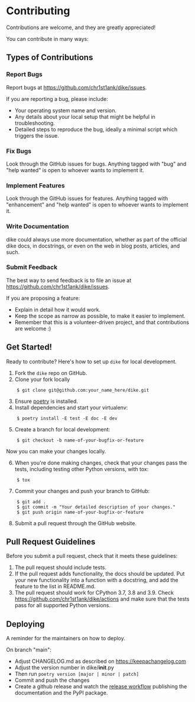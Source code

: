 # Contributing

Contributions are welcome, and they are greatly appreciated!

You can contribute in many ways:

## Types of Contributions

### Report Bugs

Report bugs at https://github.com/chr1st1ank/dike/issues.

If you are reporting a bug, please include:

* Your operating system name and version.
* Any details about your local setup that might be helpful in troubleshooting.
* Detailed steps to reproduce the bug, ideally a minimal script which triggers the issue.

### Fix Bugs

Look through the GitHub issues for bugs. Anything tagged with "bug" and "help
wanted" is open to whoever wants to implement it.

### Implement Features

Look through the GitHub issues for features. Anything tagged with "enhancement"
and "help wanted" is open to whoever wants to implement it.

### Write Documentation

dike could always use more documentation, whether as part of the
official dike docs, in docstrings, or even on the web in blog posts,
articles, and such.

### Submit Feedback

The best way to send feedback is to file an issue at https://github.com/chr1st1ank/dike/issues.

If you are proposing a feature:

* Explain in detail how it would work.
* Keep the scope as narrow as possible, to make it easier to implement.
* Remember that this is a volunteer-driven project, and that contributions
  are welcome :)

## Get Started!

Ready to contribute? Here's how to set up `dike` for local development.

1. Fork the `dike` repo on GitHub.
2. Clone your fork locally

```
    $ git clone git@github.com:your_name_here/dike.git
```

3. Ensure [poetry](https://python-poetry.org/docs/) is installed.
4. Install dependencies and start your virtualenv:

```
    $ poetry install -E test -E doc -E dev
```

5. Create a branch for local development:

```
    $ git checkout -b name-of-your-bugfix-or-feature
```

   Now you can make your changes locally.

6. When you're done making changes, check that your changes pass the
   tests, including testing other Python versions, with tox:

```
    $ tox
```

7. Commit your changes and push your branch to GitHub:

```
    $ git add .
    $ git commit -m "Your detailed description of your changes."
    $ git push origin name-of-your-bugfix-or-feature
```

8. Submit a pull request through the GitHub website.

## Pull Request Guidelines

Before you submit a pull request, check that it meets these guidelines:

1. The pull request should include tests.
2. If the pull request adds functionality, the docs should be updated. Put
   your new functionality into a function with a docstring, and add the
   feature to the list in README.md.
3. The pull request should work for CPython 3.7, 3.8 and 3.9. Check
   https://github.com/chr1st1ank/dike/actions
   and make sure that the tests pass for all supported Python versions.

## Deploying

A reminder for the maintainers on how to deploy.

On branch "main":
- Adjust CHANGELOG.md as described on https://keepachangelog.com
- Adjust the version number in dike/__init__.py
- Then run `poetry version [major | minor | patch]`
- Commit and push the changes
- Create a github release and watch the [release workflow](https://github.com/chr1st1ank/dike/actions/workflows/release.yml)
  publishing the documentation and the PyPI package.
